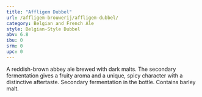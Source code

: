 ```yaml
---
title: "Affligem Dubbel"
url: /affligem-brouwerij/affligem-dubbel/
category: Belgian and French Ale
style: Belgian-Style Dubbel
abv: 6.8
ibu: 0
srm: 0
upc: 0
---
```

A reddish-brown abbey ale brewed with dark malts. The secondary fermentation gives a fruity aroma and a unique, spicy character with a distinctive aftertaste. Secondary fermentation in the bottle. Contains barley malt.
